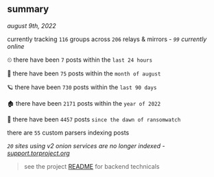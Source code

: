 
## summary
_august 9th, 2022_

currently tracking `116` groups across `206` relays & mirrors - _`99` currently online_

⏲ there have been `7` posts within the `last 24 hours`

🦈 there have been `75` posts within the `month of august`

🪐 there have been `730` posts within the `last 90 days`

🏚 there have been `2171` posts within the `year of 2022`

🦕 there have been `4457` posts `since the dawn of ransomwatch`

there are `55` custom parsers indexing posts

_`20` sites using v2 onion services are no longer indexed - [support.torproject.org](https://support.torproject.org/onionservices/v2-deprecation/)_

> see the project [README](https://github.com/joshhighet/ransomwatch#ransomwatch--) for backend technicals

